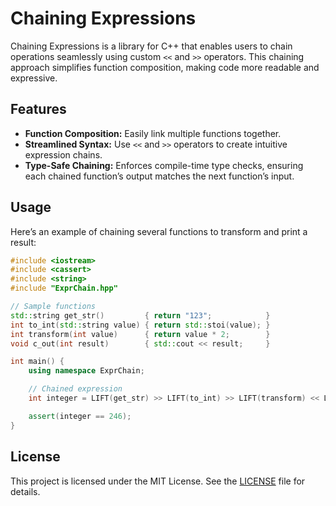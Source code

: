 # Chaining Expressions

Chaining Expressions is a library for C++ that enables users to chain operations seamlessly using custom `<<` and `>>` operators. This chaining approach simplifies function composition, making code more readable and expressive.

## Features

- **Function Composition:** Easily link multiple functions together.
- **Streamlined Syntax:** Use `<<` and `>>` operators to create intuitive expression chains.
- **Type-Safe Chaining:** Enforces compile-time type checks, ensuring each chained function’s output matches the next function’s input.

## Usage

Here’s an example of chaining several functions to transform and print a result:

```cpp
#include <iostream>
#include <cassert>
#include <string>
#include "ExprChain.hpp"

// Sample functions
std::string get_str()         { return "123";            }
int to_int(std::string value) { return std::stoi(value); }
int transform(int value)      { return value * 2;        }
void c_out(int result)        { std::cout << result;     }

int main() {
    using namespace ExprChain;

    // Chained expression
    int integer = LIFT(get_str) >> LIFT(to_int) >> LIFT(transform) << LIFT(c_out);

    assert(integer == 246);
}
```

## License

This project is licensed under the MIT License. See the [LICENSE](LICENSE) file for details.
